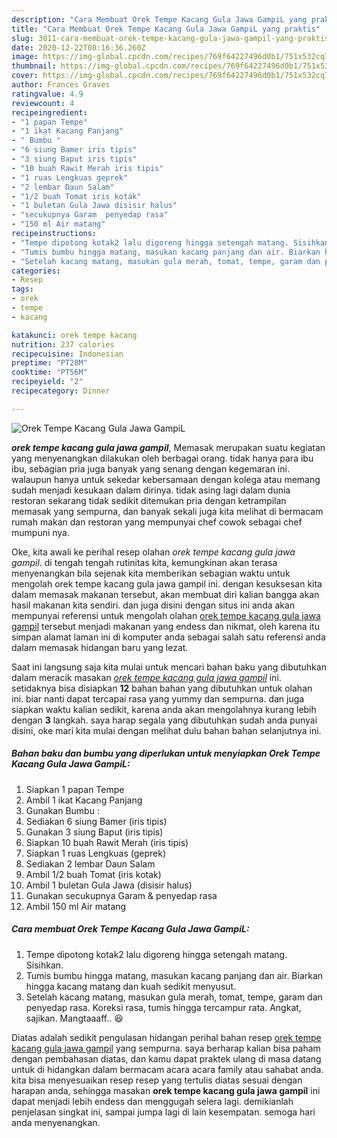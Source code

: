 ```yaml
---
description: "Cara Membuat Orek Tempe Kacang Gula Jawa GampiL yang praktis"
title: "Cara Membuat Orek Tempe Kacang Gula Jawa GampiL yang praktis"
slug: 3011-cara-membuat-orek-tempe-kacang-gula-jawa-gampil-yang-praktis
date: 2020-12-22T08:16:36.260Z
image: https://img-global.cpcdn.com/recipes/769f64227496d0b1/751x532cq70/orek-tempe-kacang-gula-jawa-gampil-foto-resep-utama.jpg
thumbnail: https://img-global.cpcdn.com/recipes/769f64227496d0b1/751x532cq70/orek-tempe-kacang-gula-jawa-gampil-foto-resep-utama.jpg
cover: https://img-global.cpcdn.com/recipes/769f64227496d0b1/751x532cq70/orek-tempe-kacang-gula-jawa-gampil-foto-resep-utama.jpg
author: Frances Graves
ratingvalue: 4.9
reviewcount: 4
recipeingredient:
- "1 papan Tempe"
- "1 ikat Kacang Panjang"
- " Bumbu "
- "6 siung Bamer iris tipis"
- "3 siung Baput iris tipis"
- "10 buah Rawit Merah iris tipis"
- "1 ruas Lengkuas geprek"
- "2 lembar Daun Salam"
- "1/2 buah Tomat iris kotak"
- "1 buletan Gula Jawa disisir halus"
- "secukupnya Garam  penyedap rasa"
- "150 ml Air matang"
recipeinstructions:
- "Tempe dipotong kotak2 lalu digoreng hingga setengah matang. Sisihkan."
- "Tumis bumbu hingga matang, masukan kacang panjang dan air. Biarkan hingga kacang matang dan kuah sedikit menyusut."
- "Setelah kacang matang, masukan gula merah, tomat, tempe, garam dan penyedap rasa. Koreksi rasa, tumis hingga tercampur rata. Angkat, sajikan. Mangtaaaff.. 😆"
categories:
- Resep
tags:
- orek
- tempe
- kacang

katakunci: orek tempe kacang 
nutrition: 237 calories
recipecuisine: Indonesian
preptime: "PT28M"
cooktime: "PT56M"
recipeyield: "2"
recipecategory: Dinner

---
```



![Orek Tempe Kacang Gula Jawa GampiL](https://img-global.cpcdn.com/recipes/769f64227496d0b1/751x532cq70/orek-tempe-kacang-gula-jawa-gampil-foto-resep-utama.jpg)

<b><i>orek tempe kacang gula jawa gampil</i></b>, Memasak merupakan suatu kegiatan yang menyenangkan dilakukan oleh berbagai orang. tidak hanya para ibu ibu, sebagian pria juga banyak yang senang dengan kegemaran ini. walaupun hanya untuk sekedar kebersamaan dengan kolega atau memang sudah menjadi kesukaan dalam dirinya. tidak asing lagi dalam dunia restoran sekarang tidak sedikit ditemukan pria dengan ketrampilan memasak yang sempurna, dan banyak sekali juga kita melihat di bermacam rumah makan dan restoran yang mempunyai chef cowok sebagai chef mumpuni nya.



Oke, kita awali ke perihal resep olahan <i>orek tempe kacang gula jawa gampil</i>. di tengah tengah rutinitas kita, kemungkinan akan terasa menyenangkan bila sejenak kita memberikan sebagian waktu untuk mengolah orek tempe kacang gula jawa gampil ini. dengan kesuksesan kita dalam memasak makanan tersebut, akan membuat diri kalian bangga akan hasil makanan kita sendiri. dan juga disini dengan situs ini anda akan mempunyai referensi untuk mengolah olahan <u>orek tempe kacang gula jawa gampil</u> tersebut menjadi makanan yang endess dan nikmat, oleh karena itu simpan alamat laman ini di komputer anda sebagai salah satu referensi anda dalam memasak hidangan baru yang lezat.


Saat ini langsung saja kita mulai untuk mencari bahan baku yang dibutuhkan dalam meracik masakan <u><i>orek tempe kacang gula jawa gampil</i></u> ini. setidaknya bisa disiapkan <b>12</b> bahan bahan yang dibutuhkan untuk olahan ini. biar nanti dapat tercapai rasa yang yummy dan sempurna. dan juga siapkan waktu kalian sedikit, karena anda akan mengolahnya kurang lebih dengan <b>3</b> langkah. saya harap segala yang dibutuhkan sudah anda punyai disini, oke mari kita mulai dengan melihat dulu bahan bahan selanjutnya ini.

<!--inarticleads1-->

##### Bahan baku dan bumbu yang diperlukan untuk menyiapkan Orek Tempe Kacang Gula Jawa GampiL:

1. Siapkan 1 papan Tempe
1. Ambil 1 ikat Kacang Panjang
1. Gunakan  Bumbu :
1. Sediakan 6 siung Bamer (iris tipis)
1. Gunakan 3 siung Baput (iris tipis)
1. Siapkan 10 buah Rawit Merah (iris tipis)
1. Siapkan 1 ruas Lengkuas (geprek)
1. Sediakan 2 lembar Daun Salam
1. Ambil 1/2 buah Tomat (iris kotak)
1. Ambil 1 buletan Gula Jawa (disisir halus)
1. Gunakan secukupnya Garam &amp; penyedap rasa
1. Ambil 150 ml Air matang




<!--inarticleads2-->

##### Cara membuat Orek Tempe Kacang Gula Jawa GampiL:

1. Tempe dipotong kotak2 lalu digoreng hingga setengah matang. Sisihkan.
1. Tumis bumbu hingga matang, masukan kacang panjang dan air. Biarkan hingga kacang matang dan kuah sedikit menyusut.
1. Setelah kacang matang, masukan gula merah, tomat, tempe, garam dan penyedap rasa. Koreksi rasa, tumis hingga tercampur rata. Angkat, sajikan. Mangtaaaff.. 😆




Diatas adalah sedikit pengulasan hidangan perihal bahan resep <u>orek tempe kacang gula jawa gampil</u> yang sempurna. saya berharap kalian bisa paham dengan pembahasan diatas, dan kamu dapat praktek ulang di masa datang untuk di hidangkan dalam bermacam acara acara family atau sahabat anda. kita bisa menyesuaikan resep resep yang tertulis diatas sesuai dengan harapan anda, sehingga masakan <b>orek tempe kacang gula jawa gampil</b> ini dapat menjadi lebih endess dan menggugah selera lagi. demikianlah penjelasan singkat ini, sampai jumpa lagi di lain kesempatan. semoga hari anda menyenangkan.
